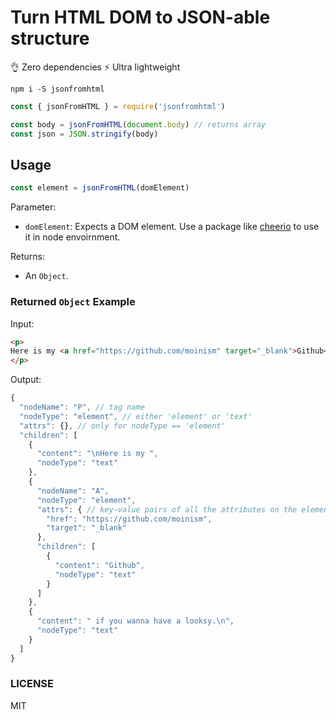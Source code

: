 # Turn HTML DOM to JSON-able structure

👌 Zero dependencies ⚡️ Ultra lightweight

```
npm i -S jsonfromhtml
```

```js
const { jsonFromHTML } = require('jsonfromhtml')

const body = jsonFromHTML(document.body) // returns array
const json = JSON.stringify(body)
```

## Usage

```js
const element = jsonFromHTML(domElement)
```

Parameter:
 - `domElement`: Expects a DOM element. Use a package like [cheerio](https://www.npmjs.com/package/cheerio) to use it in node envoirnment.


Returns:
- An `Object`.

### Returned `Object` Example

Input:

```html
<p>
Here is my <a href="https://github.com/moinism" target="_blank">Github</a> if you wanna have a looksy.
</p>
```

Output:

```js
{
  "nodeName": "P", // tag name
  "nodeType": "element", // either 'element' or 'text'
  "attrs": {}, // only for nodeType == 'element'
  "children": [
    {
      "content": "\nHere is my ",
      "nodeType": "text"
    },
    {
      "nodeName": "A",
      "nodeType": "element",
      "attrs": { // key-value pairs of all the attributes on the element.
        "href": "https://github.com/moinism",
        "target": "_blank"
      },
      "children": [
        {
          "content": "Github",
          "nodeType": "text"
        }
      ]
    },
    {
      "content": " if you wanna have a looksy.\n",
      "nodeType": "text"
    }
  ]
}
```


### LICENSE

MIT